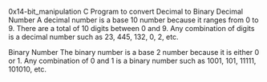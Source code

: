  0x14-bit_manipulation
C Program to convert Decimal to Binary Decimal Number A decimal number is a base 10 number because it ranges from 0 to 9. There are a total of 10 digits between 0 and 9. Any combination of digits is a decimal number such as 23, 445, 132, 0, 2, etc.

Binary Number The binary number is a base 2 number because it is either 0 or 1. Any combination of 0 and 1 is a binary number such as 1001, 101, 11111, 101010, etc.
